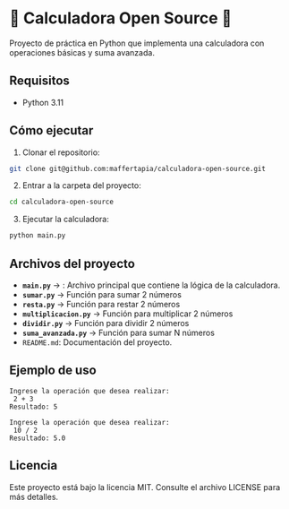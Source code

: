 # 🧮 Calculadora Open Source 🧮

Proyecto de práctica en Python que implementa una calculadora con operaciones básicas y suma avanzada.

## Requisitos
- Python 3.11

## Cómo ejecutar
1. Clonar el repositorio:
```bash
git clone git@github.com:maffertapia/calculadora-open-source.git
```

2. Entrar a la carpeta del proyecto:
```bash
cd calculadora-open-source
```

3. Ejecutar la calculadora:
```bash
python main.py
```

## Archivos del proyecto
- **`main.py`** → : Archivo principal que contiene la lógica de la calculadora.
- **`sumar.py`** → Función para sumar 2 números
- **`resta.py`** → Función para restar 2 números
- **`multiplicacion.py`** → Función para multiplicar 2 números
- **`dividir.py`** → Función para dividir 2 números
- **`suma_avanzada.py`** → Función para sumar N números
- `README.md`: Documentación del proyecto.

## Ejemplo de uso
```
Ingrese la operación que desea realizar:
 2 + 3
Resultado: 5

Ingrese la operación que desea realizar:
 10 / 2
Resultado: 5.0
```

## Licencia
Este proyecto está bajo la licencia MIT. Consulte el archivo LICENSE para más detalles.